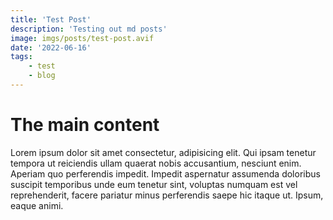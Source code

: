 ```yaml
---
title: 'Test Post'
description: 'Testing out md posts'
image: imgs/posts/test-post.avif
date: '2022-06-16'
tags:
    - test
    - blog
---
```


# The main content

Lorem ipsum dolor sit amet consectetur, adipisicing elit. Qui ipsam tenetur tempora ut reiciendis ullam quaerat nobis accusantium, nesciunt enim. Aperiam quo perferendis impedit. Impedit aspernatur assumenda doloribus suscipit temporibus unde eum tenetur sint, voluptas numquam est vel reprehenderit, facere pariatur minus perferendis saepe hic itaque ut. Ipsum, eaque animi.
